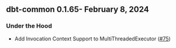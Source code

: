 ## dbt-common 0.1.65- February 8, 2024

### Under the Hood

- Add Invocation Context Support to MultiThreadedExecutor ([#75](https://github.com/dbt-labs/dbt-common/issues/75))
